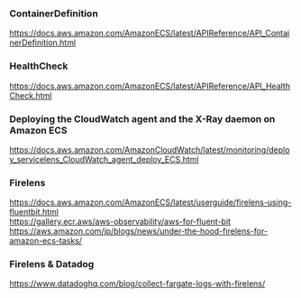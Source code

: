### ContainerDefinition
https://docs.aws.amazon.com/AmazonECS/latest/APIReference/API_ContainerDefinition.html

### HealthCheck
https://docs.aws.amazon.com/AmazonECS/latest/APIReference/API_HealthCheck.html

### Deploying the CloudWatch agent and the X-Ray daemon on Amazon ECS
https://docs.aws.amazon.com/AmazonCloudWatch/latest/monitoring/deploy_servicelens_CloudWatch_agent_deploy_ECS.html

### Firelens
https://docs.aws.amazon.com/AmazonECS/latest/userguide/firelens-using-fluentbit.html<br>
https://gallery.ecr.aws/aws-observability/aws-for-fluent-bit<br>
https://aws.amazon.com/jp/blogs/news/under-the-hood-firelens-for-amazon-ecs-tasks/<br>

### Firelens & Datadog
https://www.datadoghq.com/blog/collect-fargate-logs-with-firelens/<br>

~~~

~~~
